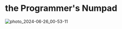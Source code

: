 # the Programmer's Numpad
![photo_2024-06-26_00-53-11](https://github.com/mothdotmonster/programmers-numpad/assets/82258270/cc322db1-33ad-4771-a2a2-8b6d1886d5af)
